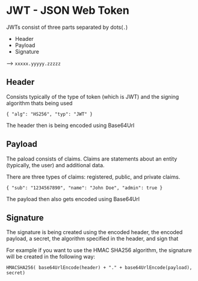 # JWT - JSON Web Token

JWTs consist of three parts separated by dots(`.`)

- Header
- Payload
- Signature

--> `xxxxx.yyyyy.zzzzz`

## Header

Consists typically of the type of token (which is JWT) and the signing algorithm thats being used

`{ "alg": "HS256", "typ": "JWT" }`

The header then is being encoded using Base64Url

## Payload

The paload consists of claims. Claims are statements about an entity (typically, the user) and additional data.

There are three types of claims: registered, public, and private claims.

`{ "sub": "1234567890", "name": "John Doe", "admin": true }`

The payload then also gets encoded using Base64Url

## Signature

The signature is being created using the encoded header, the encoded payload, a secret,
the algorithm specified in the header, and sign that

For example if you want to use the HMAC SHA256 algorithm, the signature will be created in the following way:

`HMACSHA256( base64UrlEncode(header) + "." + base64UrlEncode(payload), secret)`
